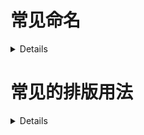 # 常见命名
<details>
git add .  # 将添加的提交到列表上  
git commit -m 'first commit'   # 提交你的文件, 添加消息”第一次提交”  
git push origin master  #发送你的提交到GitHub  
git status   # 查看git状态  
</details>

# 常见的排版用法
<details>
    ```html
    <details>
        <summary>折叠框的标题</summary>
        <p>这儿是段落的内容</p>
        <p>而，<br>的作用则为换行。
    </details>折叠框
    ```
    上述代码的效果：
    <details>
        <summary>折叠框的标题</summary>
        <p>这儿是段落的内容</p>
        <p>而，<br>的作用则为换行。
    </details>折叠框
</details>